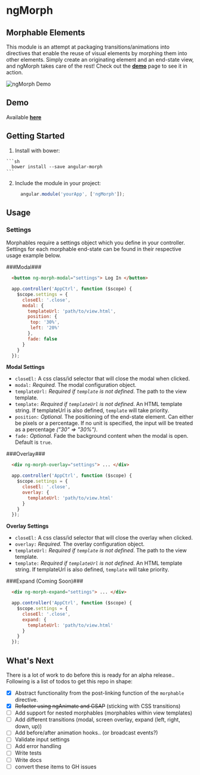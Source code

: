 # ngMorph #
 
## Morphable Elements ##
This module is an attempt at packaging transitions/animations into directives that enable the reuse of visual elements by morphing them into other elements. Simply create an originating element and an end-state view, and ngMorph takes care of the rest! Check out the **[demo](http://jimobrien.github.io/ngMorph/)** page to see it in action.

![ngMorph Demo](http://imgur.com/ZeEaLFB.gif)

## Demo ##
Available **[here](http://jimobrien.github.io/ngMorph/)**

## Getting Started ##
  1. Install with bower:
 
    ```sh
      bower install --save angular-morph
    ```

  2. Include the module in your project: 
  
      ```js
        angular.module('yourApp', ['ngMorph']);
      ```

## Usage ##

### Settings ###
Morphables require a settings object which you define in your controller. Settings for each morphable end-state can be found in their respective usage example below.

###Modal###

 ```html
   <button ng-morph-modal="settings"> Log In </button>
 ```
 
 ```js
   app.controller('AppCtrl', function ($scope) {
     $scope.settings = {
       closeEl: '.close',
       modal: {
         templateUrl: 'path/to/view.html',
         position: {
          top: '30%',
          left: '20%'
         },
         fade: false
       }
     }
   });
 ```
 
__Modal Settings__
 - `closeEl:` A css class/id selector that will close the modal when clicked.
 - `modal:` _Required._ The modal configuration object.
 - `templateUrl:` _Required if `template` is not defined_. The path to the view template. 
 - `template:` _Required if `templateUrl` is not defined_. An HTML template string. If templateUrl is also defined, `template` will take priority.
 - `position:` _Optional._ The positioning of the end-state element. Can either be pixels or a percentage. If no unit is specified, the input will be treated as a percentage _("30" => "30%")_.
 - `fade:` _Optional._ Fade the background content when the modal is open. Default is `true`.

###Overlay###

 ```html
   <div ng-morph-overlay="settings"> ... </div>
 ```
 
 ```js
   app.controller('AppCtrl', function ($scope) {
     $scope.settings = {
       closeEl: '.close',
       overlay: {
         templateUrl: 'path/to/view.html'
       }
     }
   });
 ```
 
 __Overlay Settings__
 - `closeEl:` A css class/id selector that will close the overlay when clicked.
 - `overlay:` _Required._ The overlay configuration object.
 - `templateUrl:` _Required if `template` is not defined_. The path to the view template. 
 - `template:` _Required if `templateUrl` is not defined_. An HTML template string. If templateUrl is also defined, `template` will take priority.
 
 
###Expand (Coming Soon)###
 
 ```html
   <div ng-morph-expand="settings"> ... </div>
 ```
 
 ```js
   app.controller('AppCtrl', function ($scope) {
     $scope.settings = {
       closeEl: '.close',
       expand: {
         templateUrl: 'path/to/view.html'
       }
     }
   });
 ```



## What's Next ##

There is a lot of work to do before this is ready for an alpha release.. Following is a list of todos to get this repo in shape:

  - [X] Abstract functionality from the post-linking function of the `morphable` directive.
  - [X] ~~Refactor using ngAnimate and GSAP~~ (sticking with CSS transitions)
  - [ ] Add support for nested morphables (morphables within view templates)
  - [ ] Add different transitions (modal, screen overlay, expand (left, right, down, up))
  - [ ] Add before/after animation hooks.. (or broadcast events?)
  - [ ] Validate input settings
  - [ ] Add error handling
  - [ ] Write tests
  - [ ] Write docs
  - [ ] convert these items to GH issues

